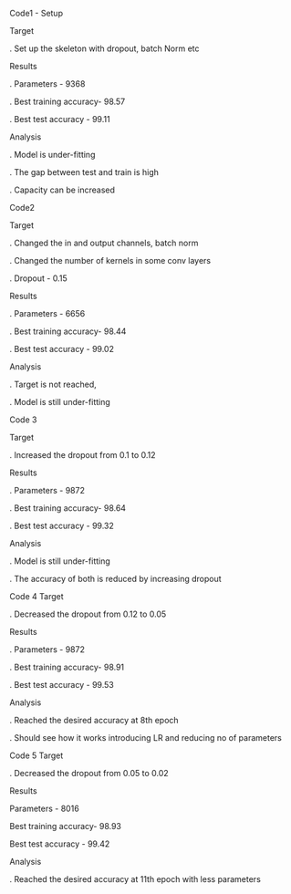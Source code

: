 Code1 - Setup

Target

. Set up the skeleton with dropout, batch Norm etc

Results

. Parameters - 9368

. Best training accuracy- 98.57

. Best test accuracy - 99.11

Analysis

. Model is under-fitting

. The gap between test and train is high

. Capacity can be increased

Code2

Target

. Changed the in and output channels, batch norm 

. Changed the number of kernels in some conv layers

. Dropout - 0.15

Results

. Parameters - 6656

. Best training accuracy- 98.44

. Best test accuracy - 99.02

Analysis

. Target is not reached, 

. Model is still under-fitting

Code 3

Target

. Increased the dropout from 0.1 to 0.12

Results

. Parameters - 9872

. Best training accuracy- 98.64

. Best test accuracy - 99.32

Analysis

. Model is still under-fitting

. The accuracy of both is reduced by increasing dropout

Code 4
Target

. Decreased the dropout from 0.12 to 0.05

Results

. Parameters - 9872

. Best training accuracy- 98.91

. Best test accuracy - 99.53

Analysis

. Reached the desired accuracy at 8th epoch

. Should see how it works introducing LR and reducing no of parameters

Code 5
Target

. Decreased the dropout from 0.05 to 0.02

Results

Parameters - 8016

Best training accuracy- 98.93

Best test accuracy - 99.42

Analysis

. Reached the desired accuracy at 11th epoch with less parameters


